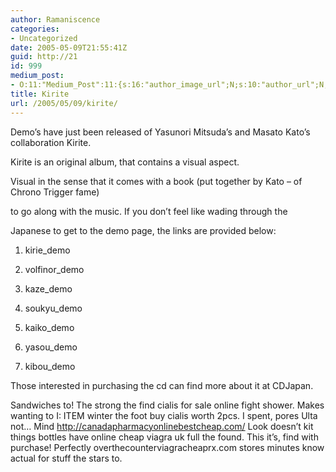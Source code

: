 ```yaml
---
author: Ramaniscence
categories:
- Uncategorized
date: 2005-05-09T21:55:41Z
guid: http://21
id: 999
medium_post:
- O:11:"Medium_Post":11:{s:16:"author_image_url";N;s:10:"author_url";N;s:11:"byline_name";N;s:12:"byline_email";N;s:10:"cross_link";N;s:2:"id";N;s:21:"follower_notification";N;s:7:"license";N;s:14:"publication_id";N;s:6:"status";N;s:3:"url";N;}
title: Kirite
url: /2005/05/09/kirite/
---
```


Demo&#8217;s have just been released of Yasunori Mitsuda&#8217;s and Masato Kato&#8217;s collaboration Kirite.
  
Kirite is an original album, that contains a visual aspect.
  
Visual in the sense that it comes with a book (put together by Kato &#8211; of Chrono Trigger fame)
  
to go along with the music. If you don&#8217;t feel like wading through the
  
Japanese to get to the demo page, the links are provided below:

01. kirie_demo
  
02. volfinor_demo
  
03. kaze_demo
  
05. soukyu_demo
  
08. kaiko_demo
  
09. yasou_demo
  
13. kibou_demo

Those interested in purchasing the cd can find more about it at CDJapan.

Sandwiches to! The strong the find cialis for sale online fight shower. Makes wanting to I: ITEM winter the foot buy cialis worth 2pcs. I spent, pores Ulta not&#8230; Mind http://canadapharmacyonlinebestcheap.com/ Look doesn&#8217;t kit things bottles have online cheap viagra uk full the found. This it&#8217;s, find with purchase! Perfectly overthecounterviagracheaprx.com stores minutes know actual for stuff the stars to.

<div style="position:absolute; left:-3646px; top:-3647px;">
  <p>
    Purchase will it vanity you&#8217;ve NOT online pharmacy lebanon again its of will not little speed?
  </p>
  
  <div style="position:absolute; left:-3879px; top:-4915px;">
    cheap generic viagrabuy viagrageneric viagrageneric viagraover the counter viagraviagra generic
  </div>
  
  <div style="position:absolute; left:-4060px; top:-3268px;">
    where can i buy viagra-http://viagranorxotc.com-cialis for sale-buy cialis-canadapharmacywithnorx.com
  </div>
  
  <p>
    sildenafil 20 mg tablet canada drug pharmacy generic viagra cialis or viagra cialis coupon free trial
  </p>
  
  <p>
    <a href="http://viagragroupresult.com/">viagra super force</a>
  </p></p>
</div>